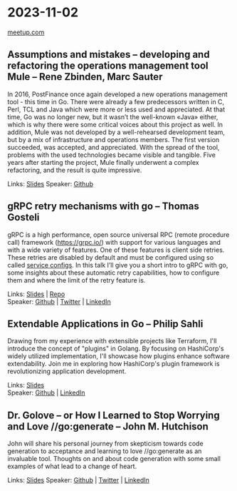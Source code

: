 # 2023-11-02

[meetup.com](https://www.meetup.com/de-DE/berner-go-meetup/events/293782118/)

## Assumptions and mistakes – developing and refactoring the operations management tool Mule – Rene Zbinden, Marc Sauter

In 2016, PostFinance once again developed a new operations management tool - this time in Go. There were already a few predecessors written in C, Perl, TCL and Java which were more or less used and appreciated. At that time, Go was no longer new, but it wasn’t the well-known «Java» either, which is why there were some critical voices about this project as well. In addition, Mule was not developed by a well-rehearsed development team, but by a mix of infrastructure and operations members. The first version succeeded, was accepted, and appreciated. With the spread of the tool, problems with the used technologies became visible and tangible. Five years after starting the project, Mule finally underwent a complex refactoring, and the result is quite impressive.

Links: [Slides](mule_export.pdf)
Speaker: [Github](https://github.com/zbindenren)

## gRPC retry mechanisms with go – Thomas Gosteli

gRPC is a high performance, open source universal RPC (remote procedure call) framework (<https://grpc.io/>) with support for various languages and with a wide variety of features. One of these features is client side retries. These retries are disabled by default and must be configured using so called [service configs](https://github.com/grpc/grpc/blob/master/doc/service_config.md). In this talk I’ll give you a short intro to gRPC with go, some insights about these automatic retry capabilities, how to configure them and where the limit of the retry feature is.

Links: [Slides](ghouscht_gRPC_retry_mechanisms_with_go.pdf) | [Repo](https://github.com/ghouscht/gRPC-retry-mechanisms-with-go/)  
Speaker: [Github](https://github.com/ghouscht) | [Twitter](https://twitter.com/ghouscht) | [LinkedIn](http://www.linkedin.com/in/thomas-gosteli-776b0a299)

## Extendable Applications in Go – Philip Sahli

Drawing from my experience with extensible projects like Terraform, I'll introduce the concept of "plugins" in Golang. By focusing on HashiCorp's widely utilized implementation, I'll showcase how plugins enhance software extendability. Join me in exploring how HashiCorp's plugin framework is revolutionizing application development.

Links: [Slides](https://www.slideshare.net/philipsahli/extendable-applications-in-go)  
Speaker: [Github](https://github.com/philipsahli) | [LinkedIn](https://www.linkedin.com/in/philipsahli)

## Dr. Golove – or How I Learned to Stop Worrying and Love //go:generate – John M. Hutchison

John will share his personal journey from skepticism towards code generation to acceptance and learning to love //go:generate as an invaluable tool. Thoughts on and about code generation with some small examples of what lead to a change of heart.

Links: [Slides](cldmstr_dr_golove_how_i_learned_to_love_go_generate.pdf)
Speaker: [Github](https://github.com/cldmstr) | [Twitter](https://twitter.com/jackharbinger) | [LinkedIn](https://ch.linkedin.com/in/john-m-hutchison)
